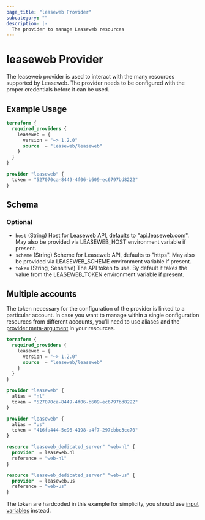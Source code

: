 ```yaml
---
page_title: "leaseweb Provider"
subcategory: ""
description: |-
  The provider to manage Leaseweb resources
---
```


# leaseweb Provider

The leaseweb provider is used to interact with the many
resources supported by Leaseweb. The provider needs to be configured with the
proper credentials before it can be used.

## Example Usage

```terraform
terraform {
  required_providers {
    leaseweb = {
      version = "~> 1.2.0"
      source  = "leaseweb/leaseweb"
    }
  }
}

provider "leaseweb" {
  token = "527070ca-8449-4f06-b609-ec6797bd8222"
}
```

<!-- schema generated by tfplugindocs -->
## Schema

### Optional

- `host` (String) Host for Leaseweb API, defaults to "api.leaseweb.com". May also be provided via LEASEWEB_HOST environment variable if present.
- `scheme` (String) Scheme for Leaseweb API, defaults to "https". May also be provided via LEASEWEB_SCHEME environment variable if present.
- `token` (String, Sensitive) The API token to use. By default it takes the value from the LEASEWEB_TOKEN environment variable if present.

## Multiple accounts

The token necessary for the configuration of the provider is linked to a
particular account. In case you want to manage within a single configuration
resources from different accounts, you'll need to use aliases and the
[provider meta-argument](https://www.terraform.io/language/meta-arguments/resource-provider)
in your resources.

```terraform
terraform {
  required_providers {
    leaseweb = {
      version = "~> 1.2.0"
      source  = "leaseweb/leaseweb"
    }
  }
}

provider "leaseweb" {
  alias = "nl"
  token = "527070ca-8449-4f06-b609-ec6797bd8222"
}

provider "leaseweb" {
  alias = "us"
  token = "416fa444-5e96-4198-a4f7-297cbbc3cc70"
}

resource "leaseweb_dedicated_server" "web-nl" {
  provider  = leaseweb.nl
  reference = "web-nl"
}

resource "leaseweb_dedicated_server" "web-us" {
  provider  = leaseweb.us
  reference = "web-us"
}
```

The token are hardcoded in this example for simplicity, you should use
[input variables](https://www.terraform.io/language/values/variables) instead.